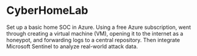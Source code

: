 # CyberHomeLab
Set up a basic home SOC in Azure. Using a free Azure subscription, went through creating a virtual machine (VM), opening it to the internet as a honeypot, and forwarding logs to a central repository. Then integrate Microsoft Sentinel to analyze real-world attack data.
